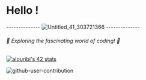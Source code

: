 # Hello !
-------------- ![Untitled_41_303721366](https://lareleve.ma/wp-content/uploads/2022/03/Untitled_41_303721366.jpg) --------------

###### 🚀 Exploring the fascinating world of coding! 🌟

[![alouribi's 42 stats](https://badge.mediaplus.ma/black/alouribi)](https://github.com/oakoudad/badge42)

![github-user-contribution](https://user-images.githubusercontent.com/58959408/157782696-8bc9ca49-ca61-4ab5-8b83-49c4e76c1a8f.svg)
